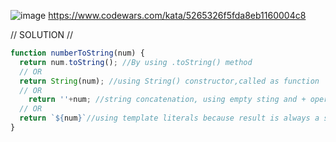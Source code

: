 ![image](https://github.com/user-attachments/assets/539dacc3-a410-4bca-891f-29273d92815b)
https://www.codewars.com/kata/5265326f5fda8eb1160004c8

// SOLUTION //
```javascript
function numberToString(num) {
  return num.toString(); //By using .toString() method
  // OR 
  return String(num); //using String() constructor,called as function
  // OR
    return ''+num; //string concatenation, using empty sting and + operator
  // OR
  return `${num}`//using template literals because result is always a string
}
```
